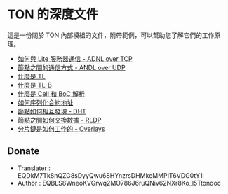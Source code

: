 # TON 的深度文件

這是一份關於 TON 內部模組的文件，附帶範例，可以幫助您了解它們的工作原理。

* [如何與 Lite 服務器通信 - ADNL over TCP](/ADNL-TCP-Liteserver.md)
* [節點之間的通信方式 - ANDL over UDP](/ADNL-UDP-Internal.md)
* [什麼是 TL](/TL.md)
* [什麼是 TL-B](/TL-B.md)
* [什麼是 Cell 和 BoC 解析](/Cells-BoC.md)
* [如何序列化合約地址](/Address.md)
* [節點如何相互發現 - DHT](/DHT.md)
* [節點之間如何交換數據 - RLDP](/RLDP.md)
* [分片鏈是如何工作的 - Overlays](/Overlay-Network.md)

## Donate 
- Translater : EQDkM7Tk8nQZG8sDyyQwu68HYnzrsDHMkeMMPIT6VDG0tY1l
- Author : EQBLS8WneoKVGrwq2MO786J6ruQNiv62NXr8Ko_l5Ttondoc
